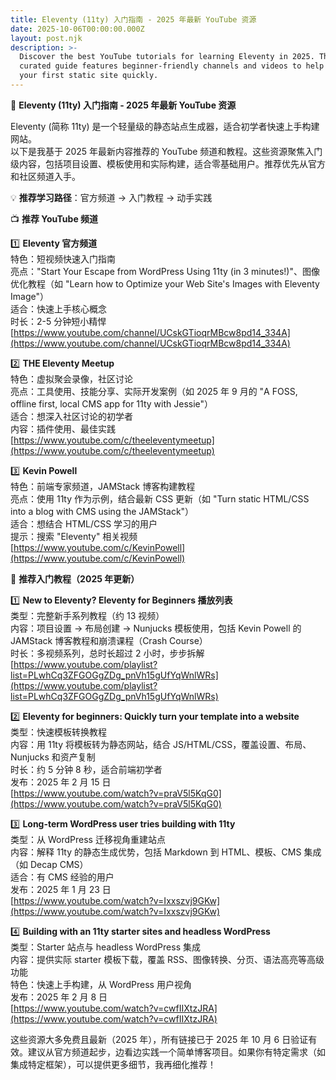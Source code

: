 ```yaml
---
title: Eleventy (11ty) 入门指南 - 2025 年最新 YouTube 资源
date: 2025-10-06T00:00:00.000Z
layout: post.njk
description: >-
  Discover the best YouTube tutorials for learning Eleventy in 2025. This
  curated guide features beginner-friendly channels and videos to help you build
  your first static site quickly.
---
```


🎯 **Eleventy (11ty) 入门指南 - 2025 年最新 YouTube 资源**

Eleventy (简称 11ty) 是一个轻量级的静态站点生成器，适合初学者快速上手构建网站。  
以下是我基于 2025 年最新内容推荐的 YouTube 频道和教程。这些资源聚焦入门级内容，包括项目设置、模板使用和实际构建，适合零基础用户。推荐优先从官方和社区频道入手。

💡 **推荐学习路径**：官方频道 → 入门教程 → 动手实践  

📺 **推荐 YouTube 频道**  

1️⃣ **Eleventy 官方频道**  
   特色：短视频快速入门指南  
   亮点："Start Your Escape from WordPress Using 11ty (in 3 minutes!)"、图像优化教程（如 "Learn how to Optimize your Web Site's Images with Eleventy Image"）  
   适合：快速上手核心概念  
   时长：2-5 分钟短小精悍  
   [https://www.youtube.com/channel/UCskGTioqrMBcw8pd14_334A](https://www.youtube.com/channel/UCskGTioqrMBcw8pd14_334A)  

2️⃣ **THE Eleventy Meetup**  
   特色：虚拟聚会录像，社区讨论  
   亮点：工具使用、技能分享、实际开发案例（如 2025 年 9 月的 "A FOSS, offline first, local CMS app for 11ty with Jessie"）  
   适合：想深入社区讨论的初学者  
   内容：插件使用、最佳实践  
   [https://www.youtube.com/c/theeleventymeetup](https://www.youtube.com/c/theeleventymeetup)  

3️⃣ **Kevin Powell**  
   特色：前端专家频道，JAMStack 博客构建教程  
   亮点：使用 11ty 作为示例，结合最新 CSS 更新（如 "Turn static HTML/CSS into a blog with CMS using the JAMStack"）  
   适合：想结合 HTML/CSS 学习的用户  
   提示：搜索 "Eleventy" 相关视频  
   [https://www.youtube.com/c/KevinPowell](https://www.youtube.com/c/KevinPowell)  

🚀 **推荐入门教程（2025 年更新）**  

1️⃣ **New to Eleventy? Eleventy for Beginners 播放列表**  
   类型：完整新手系列教程（约 13 视频）  
   内容：项目设置 → 布局创建 → Nunjucks 模板使用，包括 Kevin Powell 的 JAMStack 博客教程和崩溃课程（Crash Course）  
   时长：多视频系列，总时长超过 2 小时，步步拆解  
   [https://www.youtube.com/playlist?list=PLwhCq3ZFGOGgZDg_pnVh15gUfYqWnlWRs](https://www.youtube.com/playlist?list=PLwhCq3ZFGOGgZDg_pnVh15gUfYqWnlWRs)  

2️⃣ **Eleventy for beginners: Quickly turn your template into a website**  
   类型：快速模板转换教程  
   内容：用 11ty 将模板转为静态网站，结合 JS/HTML/CSS，覆盖设置、布局、Nunjucks 和资产复制  
   时长：约 5 分钟 8 秒，适合前端初学者  
   发布：2025 年 2 月 15 日  
   [https://www.youtube.com/watch?v=praV5l5KqG0](https://www.youtube.com/watch?v=praV5l5KqG0)  

3️⃣ **Long-term WordPress user tries building with 11ty**  
   类型：从 WordPress 迁移视角重建站点  
   内容：解释 11ty 的静态生成优势，包括 Markdown 到 HTML、模板、CMS 集成（如 Decap CMS）  
   适合：有 CMS 经验的用户  
   发布：2025 年 1 月 23 日  
   [https://www.youtube.com/watch?v=Ixxszvj9GKw](https://www.youtube.com/watch?v=Ixxszvj9GKw)  

4️⃣ **Building with an 11ty starter sites and headless WordPress**  
   类型：Starter 站点与 headless WordPress 集成  
   内容：提供实际 starter 模板下载，覆盖 RSS、图像转换、分页、语法高亮等高级功能  
   特色：快速上手构建，从 WordPress 用户视角  
   发布：2025 年 2 月 8 日  
   [https://www.youtube.com/watch?v=cwfIIXtzJRA](https://www.youtube.com/watch?v=cwfIIXtzJRA)  

这些资源大多免费且最新（2025 年），所有链接已于 2025 年 10 月 6 日验证有效。建议从官方频道起步，边看边实践一个简单博客项目。如果你有特定需求（如集成特定框架），可以提供更多细节，我再细化推荐！
